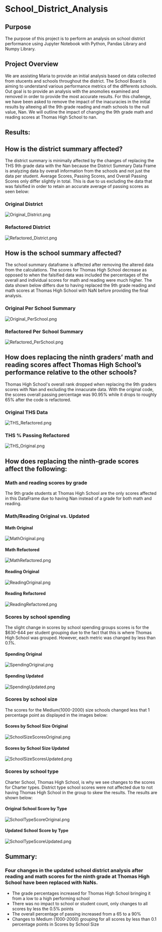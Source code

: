 # School_District_Analysis

## Purpose
The purpose of this project is to perform an analysis on school district performance using Jupyter Notebook with Python, Pandas Library and Numpy Library.


## Project Overview
We are assisting Maria to provide an initial analysis based on data collected from stucents and schools throughout the district. The School Board is aiming to understand various performance metrics of the differents schools. Out goal is to provide an analysis with the anomolies examined and removed in order to provide the most accurate results. For this challenge, we have been asked to remove the impact of the inacuracies in the initial results by alteeing all the 9th grade reading and math schools to the null value, Nan. We will outline the impact of changing the 9th grade math and reading scores at Thomas High School to nan.


## Results:

## How is the district summary affected?
The district summary is minimally affected by the changes of replacing the THS 9th grade data with the Nan because the District Summary Data Frame is analyzing data by overall information from the schools and not just the data per student. Average Scores, Passing Scores, and Overall Passing Scores only differ slightly in total. This is due to us excluding the data that was falsified in order to retain an accurate average of passing scores as seen below:

### Original District
![Original_District.png](School_District_Analysis/Resources/Original_District.png)

### Refactored District
![Refactored_District.png](School_District_Analysis/Resources/Refactored_District.png)


## How is the school summary affected?
The school summary dataframe is affected after removing the altered data from the calculations. The scores for Thomas High School decrease as opposed to when the falsified data was included the percentages of the overall and individual scores for math and reading were much higher. The data shown below differs due to having replaced the 9th grade reading and math scores at Thomas High School with NaN before providing the final analysis.

### Original Per School Summary
![Original_PerSchool.png](School_District_Analysis/Resources/Original_PerSchool.png)

### Refactored Per School Summary
![Refactored_PerSchool.png](School_District_Analysis/Resources/Refactored_PerSchool.png)


## How does replacing the ninth graders’ math and reading scores affect Thomas High School’s performance relative to the other schools?
Thomas High School's overall rank dropped when replacing the 9th graders scores with Nan and excluding the innacurate data. With the original code, the scores overall passing percentage was 90.95% while it drops to roughly 65% after the code is refactored. 

### Original THS Data
![THS_Refactored.png](School_District_Analysis/Resources/THS_Refactored.png)

### THS % Passing Refactored
![THS_Original.png](School_District_Analysis/Resources/THS_Original.png)


## How does replacing the ninth-grade scores affect the following:
### Math and reading scores by grade
The 9th grade students at Thomas High School are the only scores affected in this DataFrame due to having Nan instead of a grade for both math and reading.

### Math/Reading Original vs. Updated
#### Math Original
![MathOriginal.png](School_District_Analysis/Resources/MathOriginal.png)
#### Math Refactored
![MathRefactored.png](School_District_Analysis/Resources/MathRefactored.png)
#### Reading Original
![ReadingOriginal.png](School_District_Analysis/Resources/ReadingOriginal.png)
#### Reading Refactored
![ReadingRefactored.png](School_District_Analysis/Resources/ReadingRefactored.png)

### Scores by school spending
The slight change in scores by school spending groups scores is for the $630-644 per student grouping due to the fact that this is where Thomas High School was grouped. However, each metric was changed by less than 0.1%.

#### Spending Original
![SpendingOriginal.png](School_District_Analysis/Resources/SpendingOriginal.png)

#### Spending Updated
![SpendingUpdated.png](School_District_Analysis/Resources/SpendingUpdated.png)

### Scores by school size
The scores for the Medium(1000-2000) size schools changed less that 1 percentage point as displayed in the images below:

#### Scores by School Size Original
![SchoolSizeScoresOriginal.png](School_District_Analysis/Resources/SchoolSizeScoresOriginal.png)

#### Scores by School Size Updated
![SchoolSizeScoresUpdated.png](School_District_Analysis/Resources/SchoolSizeScoresUpdated.png)


### Scores by school type
Charter School, Thomas High School, is why we see changes to the scores for Charter types. District type school scores were not affected due to not having Thomas High School in the group to skew the results. The results are shown below:

#### Original School Score by Type
![SchoolTypeScoreOriginal.png](School_District_Analysis/Resources/SchoolTypeScoreOriginal.png)

#### Updated School Score by Type
![SchoolTypeScoreUpdated.png](School_District_Analysis/Resources/SchoolTypeScoreUpdated.png)

## Summary: 
### Four changes in the updated school district analysis after reading and math scores for the ninth grade at Thomas High School have been replaced with NaNs.
- The grade percentages increased for Thomas High School bringing it from a low to a high performing school
- There was no impact to school or student count, only changes to all scores by less the 0.5% points
- The overall percentage of passing increased from a 65 to a 90%
- Changes to Medium (1000-2000) grouping for all scores by less than 0.1 percentage points in Scores by School Size


